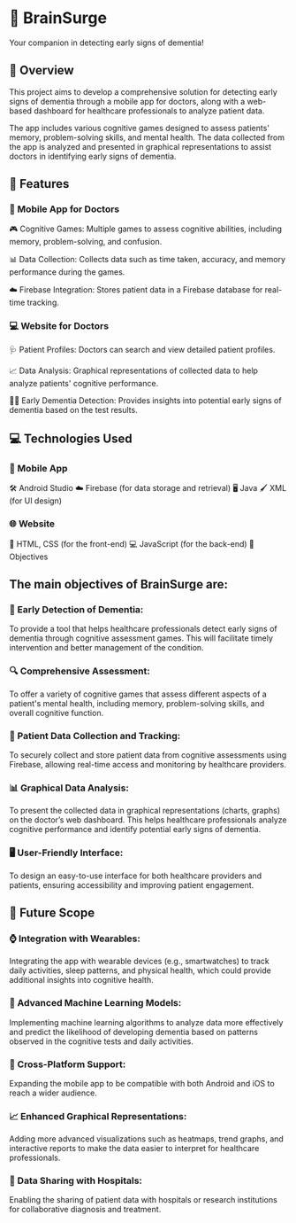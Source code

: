 # 🧠 BrainSurge

  Your companion in detecting early signs of dementia!

## 📖 Overview

This project aims to develop a comprehensive solution for detecting early signs of dementia through a mobile app for doctors, along with a web-based dashboard for healthcare professionals to analyze patient data.

The app includes various cognitive games designed to assess patients' memory, problem-solving skills, and mental health. The data collected from the app is analyzed and presented in graphical representations to assist doctors in identifying early signs of dementia.

## 🌟 Features

### 📱 Mobile App for Doctors

🎮 Cognitive Games: Multiple games to assess cognitive abilities, including memory, problem-solving, and confusion.

📊 Data Collection: Collects data such as time taken, accuracy, and memory performance during the games.

☁️ Firebase Integration: Stores patient data in a Firebase database for real-time tracking.

### 💻 Website for Doctors

🩺 Patient Profiles: Doctors can search and view detailed patient profiles.

📈 Data Analysis: Graphical representations of collected data to help analyze patients' cognitive performance.

🕵️‍♂️ Early Dementia Detection: Provides insights into potential early signs of dementia based on the test results.

## 💻 Technologies Used

### 📱 Mobile App

🛠 Android Studio
☁️ Firebase (for data storage and retrieval)
🖥 Java
🖌 XML (for UI design)

### 🌐 Website
🎨 HTML, CSS (for the front-end)
💻 JavaScript (for the back-end)
🎯 Objectives

## The main objectives of BrainSurge are:

### 🧠 Early Detection of Dementia:
To provide a tool that helps healthcare professionals detect early signs of dementia through cognitive assessment games. This will facilitate timely intervention and better management of the condition.

### 🔍 Comprehensive Assessment:
To offer a variety of cognitive games that assess different aspects of a patient's mental health, including memory, problem-solving skills, and overall cognitive function.

### 📂 Patient Data Collection and Tracking:
To securely collect and store patient data from cognitive assessments using Firebase, allowing real-time access and monitoring by healthcare providers.

### 📊 Graphical Data Analysis:
To present the collected data in graphical representations (charts, graphs) on the doctor’s web dashboard. This helps healthcare professionals analyze cognitive performance and identify potential early signs of dementia.

### 🖥 User-Friendly Interface:
To design an easy-to-use interface for both healthcare providers and patients, ensuring accessibility and improving patient engagement.

## 🚀 Future Scope

### ⌚ Integration with Wearables:
Integrating the app with wearable devices (e.g., smartwatches) to track daily activities, sleep patterns, and physical health, which could provide additional insights into cognitive health.

### 🤖 Advanced Machine Learning Models:
Implementing machine learning algorithms to analyze data more effectively and predict the likelihood of developing dementia based on patterns observed in the cognitive tests and daily activities.

### 📱 Cross-Platform Support:
Expanding the mobile app to be compatible with both Android and iOS to reach a wider audience.

### 📈 Enhanced Graphical Representations:
Adding more advanced visualizations such as heatmaps, trend graphs, and interactive reports to make the data easier to interpret for healthcare professionals.

### 🏥 Data Sharing with Hospitals:
Enabling the sharing of patient data with hospitals or research institutions for collaborative diagnosis and treatment.
